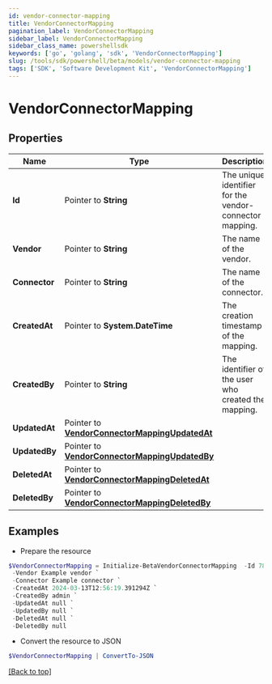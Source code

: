 ```yaml
---
id: vendor-connector-mapping
title: VendorConnectorMapping
pagination_label: VendorConnectorMapping
sidebar_label: VendorConnectorMapping
sidebar_class_name: powershellsdk
keywords: ['go', 'golang', 'sdk', 'VendorConnectorMapping'] 
slug: /tools/sdk/powershell/beta/models/vendor-connector-mapping
tags: ['SDK', 'Software Development Kit', 'VendorConnectorMapping']
---
```



# VendorConnectorMapping

## Properties

Name | Type | Description | Notes
------------ | ------------- | ------------- | -------------
**Id** |  Pointer to **String** | The unique identifier for the vendor-connector mapping. | [optional] 
**Vendor** |  Pointer to **String** | The name of the vendor. | [optional] 
**Connector** |  Pointer to **String** | The name of the connector. | [optional] 
**CreatedAt** |  Pointer to **System.DateTime** | The creation timestamp of the mapping. | [optional] 
**CreatedBy** |  Pointer to **String** | The identifier of the user who created the mapping. | [optional] 
**UpdatedAt** |  Pointer to [**VendorConnectorMappingUpdatedAt**](vendor-connector-mapping-updated-at) |  | [optional] 
**UpdatedBy** |  Pointer to [**VendorConnectorMappingUpdatedBy**](vendor-connector-mapping-updated-by) |  | [optional] 
**DeletedAt** |  Pointer to [**VendorConnectorMappingDeletedAt**](vendor-connector-mapping-deleted-at) |  | [optional] 
**DeletedBy** |  Pointer to [**VendorConnectorMappingDeletedBy**](vendor-connector-mapping-deleted-by) |  | [optional] 

## Examples

- Prepare the resource
```powershell
$VendorConnectorMapping = Initialize-BetaVendorConnectorMapping  -Id 78733556-9ea3-4f59-bf69-e5cd92b011b4 `
 -Vendor Example vendor `
 -Connector Example connector `
 -CreatedAt 2024-03-13T12:56:19.391294Z `
 -CreatedBy admin `
 -UpdatedAt null `
 -UpdatedBy null `
 -DeletedAt null `
 -DeletedBy null
```

- Convert the resource to JSON
```powershell
$VendorConnectorMapping | ConvertTo-JSON
```


[[Back to top]](#) 

